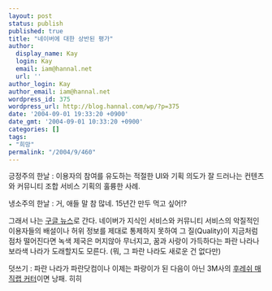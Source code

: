 ```yaml
---
layout: post
status: publish
published: true
title: "네이버에 대한 상반된 평가"
author:
  display_name: Kay
  login: Kay
  email: iam@hannal.net
  url: ''
author_login: Kay
author_email: iam@hannal.net
wordpress_id: 375
wordpress_url: http://blog.hannal.com/wp/?p=375
date: '2004-09-01 19:33:20 +0900'
date_gmt: '2004-09-01 10:33:20 +0900'
categories: []
tags:
- "희망"
permalink: "/2004/9/460"
---
```

<p>긍정주의 한날 : 이용자의 참여를 유도하는 적절한 UI와 기획 의도가 잘 드러나는 컨텐츠와 커뮤니티 조합 서비스 기획의 훌륭한 사례.</p>
<p>냉소주의 한날 : 거, 애들 말 참 많네. 15년간 만두 먹고 싶어!?</p>
<p>그래서 나는 <a href="http://news.google.co.kr" target="_blank">구글 뉴스</a>로 간다. 네이버가 지식인 서비스와 커뮤니티 서비스의 악질적인 이용자들의 배설이나 허위 정보를 제대로 통제하지 못하여 그 질(Quality)이 지금처럼 점차 떨어진다면 녹색 제국은 머지않아 무너지고, 꿈과 사랑이 가득하다는 파란 나라나 보라색 나라가 도래할지도 모른다. (뭐, 그 파란 나라도 새로운 건 없다만)</p>
<p>덧쓰기 : 파란 나라가 파란닷컴이나 이제는 파랑이가 된 다음이 아닌 3M사의 <a href="http://www.diymy.com/sping/wat/watx/watx0047.htm" target="_blank">후레쉬 매직랩 커터</a>이면 낭패. 히히</p>
